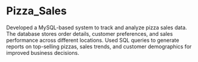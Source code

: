 # Pizza_Sales
Developed a MySQL-based system to track and analyze pizza sales data. The database stores order details, customer preferences, and sales performance across different locations. Used SQL queries to generate reports on top-selling pizzas, sales trends, and customer demographics for improved business decisions.
